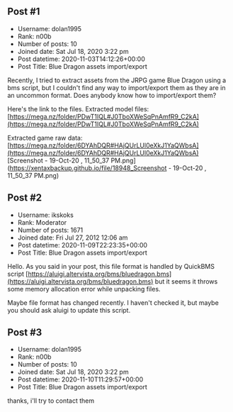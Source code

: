 ## Post #1
- Username: dolan1995
- Rank: n00b
- Number of posts: 10
- Joined date: Sat Jul 18, 2020 3:22 pm
- Post datetime: 2020-11-03T14:12:26+00:00
- Post Title: Blue Dragon assets import/export

Recently, I tried to extract assets from the JRPG game Blue Dragon using a bms script, but I couldn't find any way to import/export them as they are in an uncommon format. Does anybody know how to import/export them?

Here's the link to the files.
Extracted model files:
[https://mega.nz/folder/PDwT1IQL#J0TboXWeSqPnAmfR9_C2kA](https://mega.nz/folder/PDwT1IQL#J0TboXWeSqPnAmfR9_C2kA)

Extracted game raw data:
[https://mega.nz/folder/6DYAhDQR#HAjQUrLUl0eXkJ1YaQWbsA](https://mega.nz/folder/6DYAhDQR#HAjQUrLUl0eXkJ1YaQWbsA)
[Screenshot - 19-Oct-20 , 11_50_37 PM.png](https://xentaxbackup.github.io/file/18948_Screenshot - 19-Oct-20 , 11_50_37 PM.png)
## Post #2
- Username: ikskoks
- Rank: Moderator
- Number of posts: 1671
- Joined date: Fri Jul 27, 2012 12:06 am
- Post datetime: 2020-11-09T22:23:35+00:00
- Post Title: Blue Dragon assets import/export

Hello. As you said in your post, this file format is handled by QuickBMS script [https://aluigi.altervista.org/bms/bluedragon.bms](https://aluigi.altervista.org/bms/bluedragon.bms)
but it seems it throws some memory allocation error while unpacking files.

Maybe file format has changed recently. I haven't checked it, but maybe
you should ask aluigi to update this script.
## Post #3
- Username: dolan1995
- Rank: n00b
- Number of posts: 10
- Joined date: Sat Jul 18, 2020 3:22 pm
- Post datetime: 2020-11-10T11:29:57+00:00
- Post Title: Blue Dragon assets import/export

thanks, i'll try to contact them
